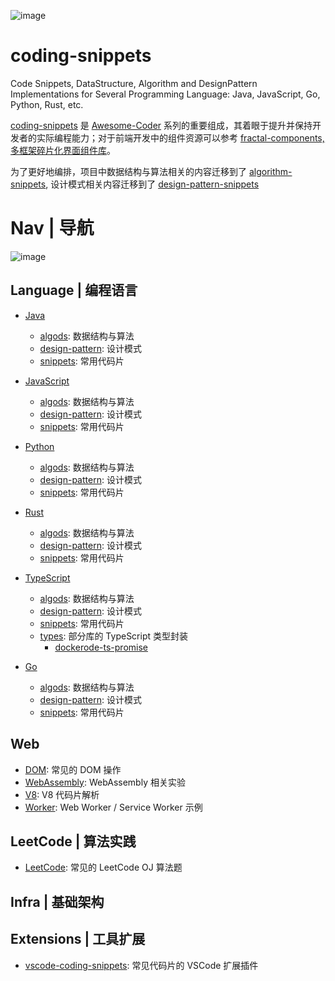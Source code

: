 ![image](https://user-images.githubusercontent.com/5803001/45917824-f2641680-beaf-11e8-8076-b0f139d88270.png)

# coding-snippets

Code Snippets, DataStructure, Algorithm and DesignPattern Implementations for Several Programming Language: Java, JavaScript, Go, Python, Rust, etc.

[coding-snippets](https://github.com/wxyyxc1992/coding-snippets) 是 [Awesome-Coder](https://github.com/wxyyxc1992/Awesome-Coder) 系列的重要组成，其着眼于提升并保持开发者的实际编程能力；对于前端开发中的组件资源可以参考 [fractal-components, 多框架碎片化界面组件库](https://github.com/wxyyxc1992/fractal-components/)。

为了更好地编排，项目中数据结构与算法相关的内容迁移到了 [algorithm-snippets](https://github.com/wxyyxc1992/algorithm-snippets), 设计模式相关内容迁移到了 [design-pattern-snippets](https://github.com/wxyyxc1992/design-pattern-snippets)

# Nav | 导航

![image](https://user-images.githubusercontent.com/5803001/51801467-483f3580-2279-11e9-8668-f57d002b58f2.png)

## Language | 编程语言

- [Java](./language/java)

  - [algods](./language/java/algods): 数据结构与算法
  - [design-pattern](./language/java/design-pattern): 设计模式
  - [snippets](./language/java/snippets): 常用代码片

- [JavaScript](./language/js)

  - [algods](./language/js/algods): 数据结构与算法
  - [design-pattern](./language/js/design-pattern): 设计模式
  - [snippets](./language/js/snippets): 常用代码片

- [Python](./language/python)

  - [algods](./language/python/algods): 数据结构与算法
  - [design-pattern](./language/python/design-pattern): 设计模式
  - [snippets](./language/python/snippets): 常用代码片

- [Rust](./language/rust)

  - [algods](./language/rust/algods): 数据结构与算法
  - [design-pattern](./language/rust/design-pattern): 设计模式
  - [snippets](./language/rust/snippets): 常用代码片

- [TypeScript](./language/ts)

  - [algods](./language/ts/algods): 数据结构与算法
  - [design-pattern](./language/ts/design-pattern): 设计模式
  - [snippets](./language/ts/snippets): 常用代码片
  - [types](./language/ts/types): 部分库的 TypeScript 类型封装
    - [dockerode-ts-promise](./language/ts/types/dockerode-ts-promise)

- [Go](./language/go)

  - [algods](./language/go/algods): 数据结构与算法
  - [design-pattern](./language/go/design-pattern): 设计模式
  - [snippets](./language/go/snippets): 常用代码片

## Web

- [DOM](./web/dom): 常见的 DOM 操作
- [WebAssembly](./web/wasm): WebAssembly 相关实验
- [V8](./web/v8): V8 代码片解析
- [Worker](./web/worker): Web Worker / Service Worker 示例

## LeetCode | 算法实践

- [LeetCode](./leetcode): 常见的 LeetCode OJ 算法题

## Infra | 基础架构

## Extensions | 工具扩展

- [vscode-coding-snippets](./extensions/vscode-coding-snippets): 常见代码片的 VSCode 扩展插件
